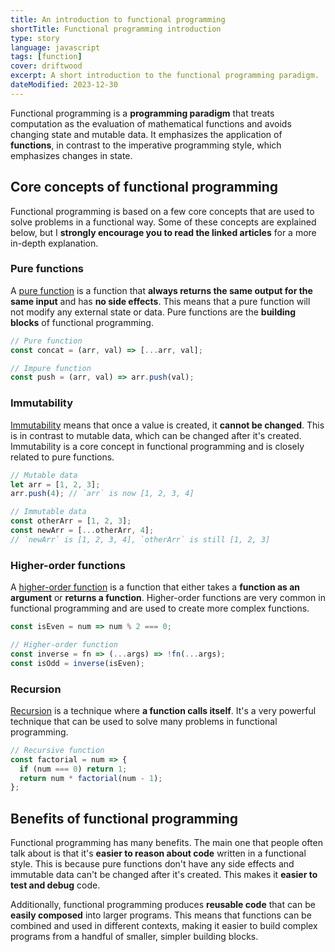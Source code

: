 ```yaml
---
title: An introduction to functional programming
shortTitle: Functional programming introduction
type: story
language: javascript
tags: [function]
cover: driftwood
excerpt: A short introduction to the functional programming paradigm.
dateModified: 2023-12-30
---
```


Functional programming is a **programming paradigm** that treats computation as the evaluation of mathematical functions and avoids changing state and mutable data. It emphasizes the application of **functions**, in contrast to the imperative programming style, which emphasizes changes in state.

## Core concepts of functional programming

Functional programming is based on a few core concepts that are used to solve problems in a functional way. Some of these concepts are explained below, but I **strongly encourage you to read the linked articles** for a more in-depth explanation.

### Pure functions

A [pure function](/js/s/pure-functions) is a function that **always returns the same output for the same input** and has **no side effects**. This means that a pure function will not modify any external state or data. Pure functions are the **building blocks** of functional programming.

```js
// Pure function
const concat = (arr, val) => [...arr, val];

// Impure function
const push = (arr, val) => arr.push(val);
```

### Immutability

[Immutability](/js/s/immutability) means that once a value is created, it **cannot be changed**. This is in contrast to mutable data, which can be changed after it's created. Immutability is a core concept in functional programming and is closely related to pure functions.

```js
// Mutable data
let arr = [1, 2, 3];
arr.push(4); // `arr` is now [1, 2, 3, 4]

// Immutable data
const otherArr = [1, 2, 3];
const newArr = [...otherArr, 4];
// `newArr` is [1, 2, 3, 4], `otherArr` is still [1, 2, 3]
```

### Higher-order functions

A [higher-order function](/js/s/higher-order-functions) is a function that either takes a **function as an argument** or **returns a function**. Higher-order functions are very common in functional programming and are used to create more complex functions.

```js
const isEven = num => num % 2 === 0;

// Higher-order function
const inverse = fn => (...args) => !fn(...args);
const isOdd = inverse(isEven);
```

### Recursion

[Recursion](/js/s/recursion) is a technique where **a function calls itself**. It's a very powerful technique that can be used to solve many problems in functional programming.

```js
// Recursive function
const factorial = num => {
  if (num === 0) return 1;
  return num * factorial(num - 1);
};
```

## Benefits of functional programming

Functional programming has many benefits. The main one that people often talk about is that it's **easier to reason about code** written in a functional style. This is because pure functions don't have any side effects and immutable data can't be changed after it's created. This makes it **easier to test and debug** code.

Additionally, functional programming produces **reusable code** that can be **easily composed** into larger programs. This means that functions can be combined and used in different contexts, making it easier to build complex programs from a handful of smaller, simpler building blocks.
